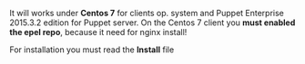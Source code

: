 It will works under **Centos 7** for clients op. system and Puppet Enterprise 2015.3.2 edition for Puppet server. On the Centos 7 client you **must enabled the epel repo**, because it need for nginx install!

For installation you must read the **Install** file
